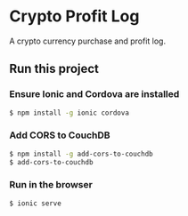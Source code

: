 # Crypto Profit Log
A crypto currency purchase and profit log.

## Run this project

### Ensure Ionic and Cordova are installed
```bash
$ npm install -g ionic cordova
```

### Add CORS to CouchDB
```bash
$ npm install -g add-cors-to-couchdb
$ add-cors-to-couchdb
```

### Run in the browser
```bash
$ ionic serve
```
